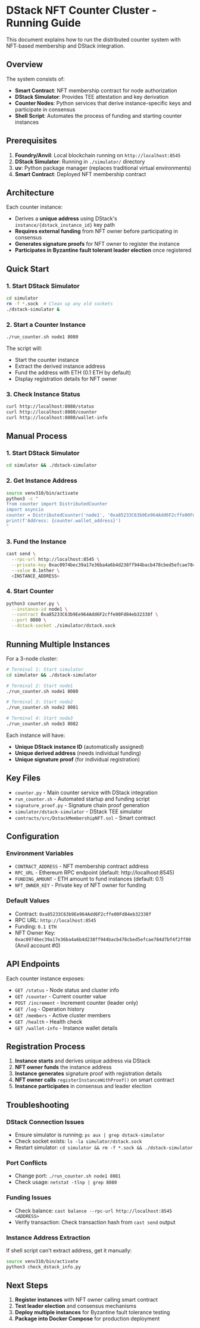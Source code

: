 # DStack NFT Counter Cluster - Running Guide

This document explains how to run the distributed counter system with NFT-based membership and DStack integration.

## Overview

The system consists of:
- **Smart Contract**: NFT membership contract for node authorization
- **DStack Simulator**: Provides TEE attestation and key derivation
- **Counter Nodes**: Python services that derive instance-specific keys and participate in consensus
- **Shell Script**: Automates the process of funding and starting counter instances

## Prerequisites

1. **Foundry/Anvil**: Local blockchain running on `http://localhost:8545`
2. **DStack Simulator**: Running in `./simulator/` directory
3. **uv**: Python package manager (replaces traditional virtual environments)
4. **Smart Contract**: Deployed NFT membership contract

## Architecture

Each counter instance:
- Derives a **unique address** using DStack's `instance/{dstack_instance_id}` key path
- **Requires external funding** from NFT owner before participating in consensus
- **Generates signature proofs** for NFT owner to register the instance
- **Participates in Byzantine fault tolerant leader election** once registered

## Quick Start

### 1. Start DStack Simulator
```bash
cd simulator
rm -f *.sock  # Clean up any old sockets
./dstack-simulator &
```

### 2. Start a Counter Instance
```bash
./run_counter.sh node1 8080
```

The script will:
- Start the counter instance
- Extract the derived instance address  
- Fund the address with ETH (0.1 ETH by default)
- Display registration details for NFT owner

### 3. Check Instance Status
```bash
curl http://localhost:8080/status
curl http://localhost:8080/counter
curl http://localhost:8080/wallet-info
```

## Manual Process

### 1. Start DStack Simulator
```bash
cd simulator && ./dstack-simulator
```

### 2. Get Instance Address
```bash
source venv310/bin/activate
python3 -c "
from counter import DistributedCounter
import asyncio
counter = DistributedCounter('node1', '0xa85233C63b9Ee964Add6F2cffe00Fd84eb32338f', port=8080, dstack_socket='./simulator/dstack.sock')
print(f'Address: {counter.wallet_address}')
"
```

### 3. Fund the Instance
```bash
cast send \
  --rpc-url http://localhost:8545 \
  --private-key 0xac0974bec39a17e36ba4a6b4d238ff944bacb478cbed5efcae784d7bf4f2ff80 \
  --value 0.1ether \
  <INSTANCE_ADDRESS>
```

### 4. Start Counter
```bash
python3 counter.py \
  --instance-id node1 \
  --contract 0xa85233C63b9Ee964Add6F2cffe00Fd84eb32338f \
  --port 8080 \
  --dstack-socket ./simulator/dstack.sock
```

## Running Multiple Instances

For a 3-node cluster:

```bash
# Terminal 1: Start simulator
cd simulator && ./dstack-simulator

# Terminal 2: Start node1
./run_counter.sh node1 8080

# Terminal 3: Start node2  
./run_counter.sh node2 8081

# Terminal 4: Start node3
./run_counter.sh node3 8082
```

Each instance will have:
- **Unique DStack instance ID** (automatically assigned)
- **Unique derived address** (needs individual funding)
- **Unique signature proof** (for individual registration)

## Key Files

- `counter.py` - Main counter service with DStack integration
- `run_counter.sh` - Automated startup and funding script
- `signature_proof.py` - Signature chain proof generation
- `simulator/dstack-simulator` - DStack TEE simulator
- `contracts/src/DstackMembershipNFT.sol` - Smart contract

## Configuration

### Environment Variables
- `CONTRACT_ADDRESS` - NFT membership contract address
- `RPC_URL` - Ethereum RPC endpoint (default: http://localhost:8545)
- `FUNDING_AMOUNT` - ETH amount to fund instances (default: 0.1)
- `NFT_OWNER_KEY` - Private key of NFT owner for funding

### Default Values
- Contract: `0xa85233C63b9Ee964Add6F2cffe00Fd84eb32338f`
- RPC URL: `http://localhost:8545`
- Funding: `0.1 ETH`
- NFT Owner Key: `0xac0974bec39a17e36ba4a6b4d238ff944bacb478cbed5efcae784d7bf4f2ff80` (Anvil account #0)

## API Endpoints

Each counter instance exposes:

- `GET /status` - Node status and cluster info
- `GET /counter` - Current counter value
- `POST /increment` - Increment counter (leader only)
- `GET /log` - Operation history
- `GET /members` - Active cluster members
- `GET /health` - Health check
- `GET /wallet-info` - Instance wallet details

## Registration Process

1. **Instance starts** and derives unique address via DStack
2. **NFT owner funds** the instance address
3. **Instance generates** signature proof with registration details
4. **NFT owner calls** `registerInstanceWithProof()` on smart contract
5. **Instance participates** in consensus and leader election

## Troubleshooting

### DStack Connection Issues
- Ensure simulator is running: `ps aux | grep dstack-simulator`
- Check socket exists: `ls -la simulator/dstack.sock`
- Restart simulator: `cd simulator && rm -f *.sock && ./dstack-simulator`

### Port Conflicts
- Change port: `./run_counter.sh node1 8081`
- Check usage: `netstat -tlnp | grep 8080`

### Funding Issues
- Check balance: `cast balance --rpc-url http://localhost:8545 <ADDRESS>`
- Verify transaction: Check transaction hash from `cast send` output

### Instance Address Extraction
If shell script can't extract address, get it manually:
```bash
source venv310/bin/activate
python3 check_dstack_info.py
```

## Next Steps

1. **Register instances** with NFT owner calling smart contract
2. **Test leader election** and consensus mechanisms
3. **Deploy multiple instances** for Byzantine fault tolerance testing
4. **Package into Docker Compose** for production deployment